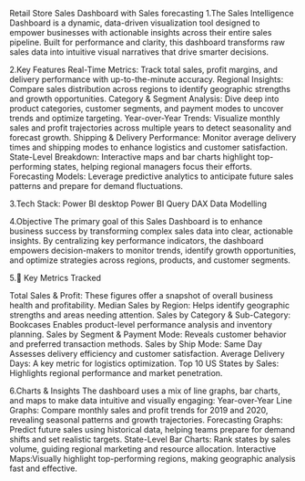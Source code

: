 Retail Store Sales Dashboard with Sales forecasting
1.The Sales Intelligence Dashboard is a dynamic, data-driven visualization tool designed to empower businesses with actionable insights across their entire sales pipeline. Built for performance and clarity, this dashboard transforms raw sales data into intuitive visual narratives that drive smarter decisions.

2.Key Features
Real-Time Metrics: Track total sales, profit margins, and delivery performance with up-to-the-minute accuracy.
Regional Insights: Compare sales distribution across regions to identify geographic strengths and growth opportunities.
Category & Segment Analysis: Dive deep into product categories, customer segments, and payment modes to uncover trends and optimize targeting.
Year-over-Year Trends: Visualize monthly sales and profit trajectories across multiple years to detect seasonality and forecast growth.
Shipping & Delivery Performance: Monitor average delivery times and shipping modes to enhance logistics and customer satisfaction.
State-Level Breakdown: Interactive maps and bar charts highlight top-performing states, helping regional managers focus their efforts.
Forecasting Models: Leverage predictive analytics to anticipate future sales patterns and prepare for demand fluctuations.

3.Tech Stack:
Power BI desktop
Power BI Query
DAX
Data Modelling

4.Objective
The primary goal of this Sales Dashboard is to enhance business success by transforming complex sales data into clear, actionable insights. By centralizing key performance indicators, the dashboard empowers decision-makers to monitor trends, identify growth opportunities, and optimize strategies across regions, products, and customer segments.

5.📌 Key Metrics Tracked

Total Sales & Profit:
These figures offer a snapshot of overall business health and profitability.
Median Sales by Region:
 Helps identify geographic strengths and areas needing attention.
Sales by Category & Sub-Category:
 Bookcases Enables product-level performance analysis and inventory planning.
Sales by Segment & Payment Mode:
 Reveals customer behavior and preferred transaction methods.
Sales by Ship Mode:
 Same Day Assesses delivery efficiency and customer satisfaction.
Average Delivery Days:
 A key metric for logistics optimization.
Top 10 US States by Sales:
Highlights regional performance and market penetration.

6.Charts & Insights
The dashboard uses a mix of line graphs, bar charts, and maps to make data intuitive and visually engaging:
Year-over-Year Line Graphs: Compare monthly sales and profit trends for 2019 and 2020, revealing seasonal patterns and growth trajectories.
Forecasting Graphs: Predict future sales using historical data, helping teams prepare for demand shifts and set realistic targets.
State-Level Bar Charts: Rank states by sales volume, guiding regional marketing and resource allocation.
Interactive Maps:Visually highlight top-performing regions, making geographic analysis fast and effective.

